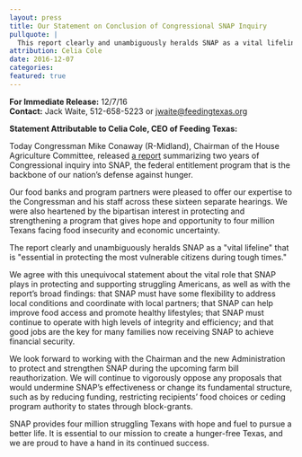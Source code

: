 ```yaml
---
layout: press
title: Our Statement on Conclusion of Congressional SNAP Inquiry
pullquote: | 
  This report clearly and unambiguously heralds SNAP as a vital lifeline that is essential in protecting the most vulnerable citizens during tough times.
attribution: Celia Cole
date: 2016-12-07
categories:
featured: true
---  
```

**For Immediate Release:** 12/7/16   
**Contact:** Jack Waite, 512-658-5223 or jwaite@feedingtexas.org

**Statement Attributable to Celia Cole, CEO of Feeding Texas:**

Today Congressman Mike Conaway (R-Midland), Chairman of the House Agriculture Committee, released [a report](http://agriculture.house.gov/uploadedfiles/snap_report_2016.pdf) summarizing two years of Congressional inquiry into SNAP, the federal entitlement program that is the backbone of our nation’s defense against hunger.

Our food banks and program partners were pleased to offer our expertise to the Congressman and his staff across these sixteen separate hearings. We were also heartened by the bipartisan interest in protecting and strengthening a program that gives hope and opportunity to four million Texans facing food insecurity and economic uncertainty.

The report clearly and unambiguously heralds SNAP as a "vital lifeline" that is "essential in protecting the most vulnerable citizens during tough times."

We agree with this unequivocal statement about the vital role that SNAP plays in protecting and supporting struggling Americans, as well as with the report’s broad findings: that SNAP must have some flexibility to address local conditions and coordinate with local partners; that SNAP can help improve food access and promote healthy lifestyles; that SNAP must continue to operate with high levels of integrity and efficiency; and that good jobs are the key for many families now receiving SNAP to achieve financial security.

We look forward to working with the Chairman and the new Administration to protect and strengthen SNAP during the upcoming farm bill reauthorization. We will continue to vigorously oppose any proposals that would undermine SNAP’s effectiveness or change its fundamental structure, such as by reducing funding, restricting recipients’ food choices or ceding program authority to states through block-grants.

SNAP provides four million struggling Texans with hope and fuel to pursue a better life. It is essential to our mission to create a hunger-free Texas, and we are proud to have a hand in its continued success.
